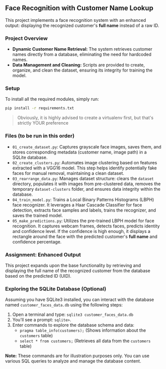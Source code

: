 ## Face Recognition with Customer Name Lookup

This project implements a face recognition system with an enhanced output: displaying the recognized customer's **full name** instead of a raw ID.

### Project Overview

* **Dynamic Customer Name Retrieval:** The system retrieves customer names directly from a database, eliminating the need for hardcoded names.
* **Data Management and Cleaning:** Scripts are provided to create, organize, and clean the dataset, ensuring its integrity for training the model.

### Setup
To install all the required modules, simply run:
```sh
pip install -r requirements.txt
```

> Obviously, it is highly advised to create a virtualenv first, but that's strictly YOUR preference

### Files (to be run in this order)

* `01_create_dataset.py`: Captures grayscale face images, saves them, and stores corresponding metadata (customer name, image path) in a SQLite database.
* `02_create_clusters.py`: Automates image clustering based on features extracted with a VGG16 model. This step helps identify potentially fake faces for manual removal, maintaining a clean dataset.
* `03_rearrange_data.py`: Manages dataset structure: clears the `dataset` directory, populates it with images from pre-clustered data, removes the temporary `dataset-clusters` folder, and ensures data integrity within the database.
* `04_train_model.py`: Trains a Local Binary Patterns Histograms (LBPH) face recognizer. It leverages a Haar Cascade Classifier for face detection, extracts face samples and labels, trains the recognizer, and saves the trained model.
* `05_make_predictions.py`: Utilizes the pre-trained LBPH model for face recognition. It captures webcam frames, detects faces, predicts identity and confidence level. If the confidence is high enough, it displays a rectangle around the face with the predicted customer's **full name** and confidence percentage.

### Assignment: Enhanced Output

This project expands upon the base functionality by retrieving and displaying the full name of the recognized customer from the database based on the predicted ID (UID).

### Exploring the SQLite Database (Optional)

Assuming you have SQLite3 installed, you can interact with the database named `customer_faces_data.db` using the following steps:

1. Open a terminal and type: `sqlite3 customer_faces_data.db`
2. You'll see a prompt: `sqlite>`.
3. Enter commands to explore the database schema and data:
    * `pragma table_info(customers);` (Shows information about the `customers` table)
    * `select * from customers;` (Retrieves all data from the `customers` table)

**Note:** These commands are for illustration purposes only. You can use various SQL queries to analyze and manage the database content.

